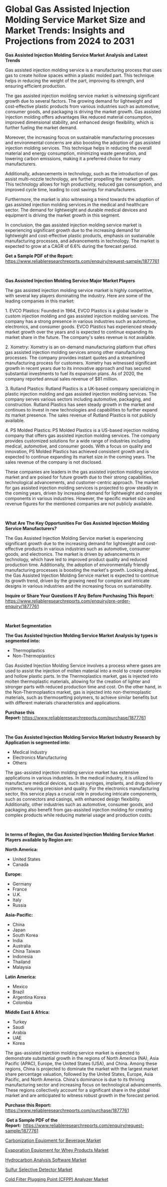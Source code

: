 <p><h1>Global Gas Assisted Injection Molding Service Market Size and Market Trends: Insights and Projections from 2024 to 2031</h1></p><p><strong>Gas Assisted Injection Molding Service Market Analysis and Latest Trends</strong></p>
<p><p>Gas assisted injection molding service is a manufacturing process that uses gas to create hollow spaces within a plastic molded part. This technique helps in reducing the weight of the part, improving its strength, and ensuring efficient production.</p><p>The gas assisted injection molding service market is witnessing significant growth due to several factors. The growing demand for lightweight and cost-effective plastic products from various industries such as automotive, consumer goods, and packaging is driving the market growth. Gas assisted injection molding offers advantages like reduced material consumption, improved dimensional stability, and enhanced design flexibility, which is further fueling the market demand.</p><p>Moreover, the increasing focus on sustainable manufacturing processes and environmental concerns are also boosting the adoption of gas assisted injection molding services. This technique helps in reducing the overall material and energy consumption, minimizing waste generation, and lowering carbon emissions, making it a preferred choice for many manufacturers.</p><p>Additionally, advancements in technology, such as the introduction of gas assist multi-nozzle technology, are further propelling the market growth. This technology allows for high productivity, reduced gas consumption, and improved cycle time, leading to cost savings for manufacturers.</p><p>Furthermore, the market is also witnessing a trend towards the adoption of gas assisted injection molding services in the medical and healthcare sector. The demand for lightweight and durable medical devices and equipment is driving the market growth in this segment.</p><p>In conclusion, the gas assisted injection molding service market is experiencing significant growth due to the increasing demand for lightweight and cost-effective plastic products, emphasis on sustainable manufacturing processes, and advancements in technology. The market is expected to grow at a CAGR of 6.6% during the forecast period.</p></p>
<p><strong>Get a Sample PDF of the Report:&nbsp;</strong> <a href="https://www.reliableresearchreports.com/enquiry/request-sample/1877761">https://www.reliableresearchreports.com/enquiry/request-sample/1877761</a></p>
<p>&nbsp;</p>
<p><strong>Gas Assisted Injection Molding Service Major Market Players</strong></p>
<p><p>The gas assisted injection molding service market is highly competitive, with several key players dominating the industry. Here are some of the leading companies in this market:</p><p>1. EVCO Plastics: Founded in 1964, EVCO Plastics is a global leader in custom injection molding and gas assisted injection molding services. The company has a strong presence in various industries such as automotive, electronics, and consumer goods. EVCO Plastics has experienced steady market growth over the years and is expected to continue expanding its market share in the future. The company's sales revenue is not available.</p><p>2. Xometry: Xometry is an on-demand manufacturing platform that offers gas assisted injection molding services among other manufacturing processes. The company provides instant quotes and a streamlined manufacturing process for customers. Xometry has witnessed significant growth in recent years due to its innovative approach and has secured substantial investments to fuel its expansion plans. As of 2020, the company reported annual sales revenue of $81 million.</p><p>3. Rutland Plastics: Rutland Plastics is a UK-based company specializing in plastic injection molding and gas assisted injection molding services. The company serves various sectors including automotive, packaging, and construction. Rutland Plastics has seen steady growth in the market and continues to invest in new technologies and capabilities to further expand its market presence. The sales revenue of Rutland Plastics is not publicly available.</p><p>4. PS Molded Plastics: PS Molded Plastics is a US-based injection molding company that offers gas assisted injection molding services. The company provides customized solutions for a wide range of industries including medical, automotive, and consumer goods. With a focus on quality and innovation, PS Molded Plastics has achieved consistent growth and is expected to continue expanding its market size in the coming years. The sales revenue of the company is not disclosed.</p><p>These companies are leaders in the gas assisted injection molding service market and are poised for future growth due to their strong capabilities, technological advancements, and customer-centric approach. The market for gas assisted injection molding services is projected to grow steadily in the coming years, driven by increasing demand for lightweight and complex components in various industries. However, the specific market size and revenue figures for the mentioned companies are not publicly available.</p></p>
<p>&nbsp;</p>
<p><strong>What Are The Key Opportunities For Gas Assisted Injection Molding Service Manufacturers?</strong></p>
<p><p>The Gas Assisted Injection Molding Service market is experiencing significant growth due to the increasing demand for lightweight and cost-effective products in various industries such as automotive, consumer goods, and electronics. The market is driven by advancements in technology, which have led to improved product quality and reduced production time. Additionally, the adoption of environmentally friendly manufacturing processes is boosting the market's growth. Looking ahead, the Gas Assisted Injection Molding Service market is expected to continue its growth trend, driven by the growing need for complex and intricate designs in various industries and the increasing focus on sustainability.</p></p>
<p><strong>Inquire or Share Your Questions If Any Before Purchasing This Report:</strong> <a href="https://www.reliableresearchreports.com/enquiry/pre-order-enquiry/1877761">https://www.reliableresearchreports.com/enquiry/pre-order-enquiry/1877761</a></p>
<p>&nbsp;</p>
<p><strong>Market Segmentation</strong></p>
<p><strong>The Gas Assisted Injection Molding Service Market Analysis by types is segmented into:</strong></p>
<p><ul><li>Thermoplastics</li><li>Non-Thermoplastics</li></ul></p>
<p><p>Gas Assisted Injection Molding Service involves a process where gases are used to assist the injection of molten material into a mold to create complex and hollow plastic parts. In the Thermoplastics market, gas is injected into molten thermoplastic materials, allowing for the creation of lighter and stronger parts with reduced production time and cost. On the other hand, in the Non-Thermoplastics market, gas is injected into non-thermoplastic materials, such as thermosetting polymers, to achieve similar benefits but with different materials characteristics and applications.</p></p>
<p><strong>Purchase this Report:&nbsp;</strong><a href="https://www.reliableresearchreports.com/purchase/1877761">https://www.reliableresearchreports.com/purchase/1877761</a></p>
<p>&nbsp;</p>
<p><strong>The Gas Assisted Injection Molding Service Market Industry Research by Application is segmented into:</strong></p>
<p><ul><li>Medical Industry</li><li>Electronics Manufacturing</li><li>Others</li></ul></p>
<p><p>The gas-assisted injection molding service market has extensive applications in various industries. In the medical industry, it is utilized to manufacture medical devices, such as syringes, implants, and drug delivery systems, ensuring precision and quality. For the electronics manufacturing sector, this service plays a crucial role in producing intricate components, such as connectors and casings, with enhanced design flexibility. Additionally, other industries such as automotive, consumer goods, and packaging also benefit from gas-assisted injection molding for creating complex products while reducing material usage and production costs.</p></p>
<p>&nbsp;</p>
<p><strong>In terms of Region, the Gas Assisted Injection Molding Service Market Players available by Region are:</strong></p>
<p>
    <p> <strong> North America: </strong>
        <ul>
            <li>United States</li>
            <li>Canada</li>
        </ul>
        </p> 
    <p> <strong> Europe: </strong>
        <ul>
            <li>Germany</li>
            <li>France</li>
            <li>U.K.</li>
            <li>Italy</li>
            <li>Russia</li>
        </ul>
        </p> 
    <p> <strong> Asia-Pacific: </strong>
        <ul>
            <li>China</li>
            <li>Japan</li>
            <li>South Korea</li>
            <li>India</li>
            <li>Australia</li>
            <li>China Taiwan</li>
            <li>Indonesia</li>
            <li>Thailand</li>
            <li>Malaysia</li>
        </ul>
        </p> 
    <p> <strong> Latin America: </strong>
        <ul>
            <li>Mexico</li>
            <li>Brazil</li>
            <li>Argentina Korea</li>
            <li>Colombia</li>
        </ul>
        </p> 
    <p> <strong> Middle East & Africa: </strong>
        <ul>
            <li>Turkey</li>
            <li>Saudi</li>
            <li>Arabia</li>
            <li>UAE</li>
            <li>Korea</li>
        </ul>
    </p>
    </p>
<p><p>The gas-assisted injection molding service market is expected to demonstrate substantial growth in the regions of North America (NA), Asia Pacific (APAC), Europe, the United States (USA), and China. Among these regions, China is projected to dominate the market with the largest market share percentage valuation, followed by the United States, Europe, Asia Pacific, and North America. China's dominance is due to its thriving manufacturing sector and increasing focus on technological advancements. These regions collectively account for a significant share in the global market and are anticipated to witness robust growth in the forecast period.</p></p>
<p><strong>Purchase this Report: </strong><a href="https://www.reliableresearchreports.com/purchase/1877761">https://www.reliableresearchreports.com/purchase/1877761</a></p>
<p>&nbsp;<strong>Get a Sample PDF of the Report:&nbsp;&nbsp;</strong><a href="https://www.reliableresearchreports.com/enquiry/request-sample/1877761">https://www.reliableresearchreports.com/enquiry/request-sample/1877761</a></p>
<p><strong></strong></p>
<p><p><a href="https://medium.com/@williefields7566/carbonization-equipment-for-beverage-market-analysis-its-cagr-market-segmentation-and-global-504d22bda205">Carbonization Equipment for Beverage Market</a></p><p><a href="https://medium.com/@williefields7566/evaporation-equipment-for-whey-products-market-analysis-its-cagr-market-segmentation-and-global-7e80f70c63fa">Evaporation Equipment for Whey Products Market</a></p><p><a href="https://medium.com/@williefields7566/hydrocarbon-analysis-software-market-analysis-its-cagr-market-segmentation-and-global-industry-2d53c1f747a5">Hydrocarbon Analysis Software Market</a></p><p><a href="https://medium.com/@williefields7566/sulfur-selective-detector-market-analysis-its-cagr-market-segmentation-and-global-industry-f092b4b1f199">Sulfur Selective Detector Market</a></p><p><a href="https://medium.com/@williefields7566/cold-filter-plugging-point-cfpp-analyzer-market-size-cagr-trends-2024-2030-71ac9a9c1fd6">Cold Filter Plugging Point (CFPP) Analyzer Market</a></p></p>